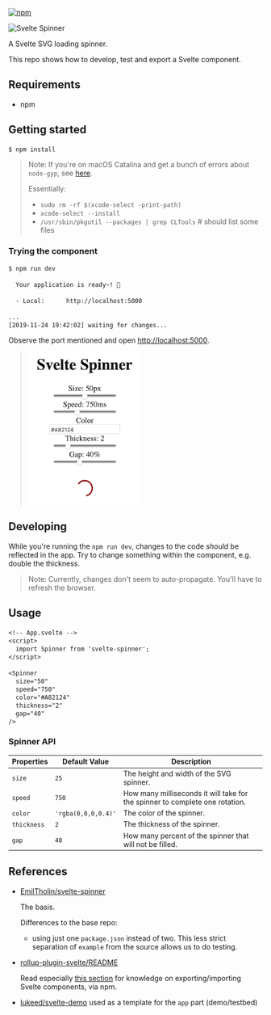 [![npm][npm]][npm-url]

[npm]: https://img.shields.io/npm/v/svelte-spinner.svg
[npm-url]: https://npmjs.com/package/svelte-spinner

<img src="Logotype Primary.png" alt="Svelte Spinner" width="40%" height="40%" />

A Svelte SVG loading spinner.

This repo shows how to develop, test and export a Svelte component.


## Requirements

- npm

## Getting started

```
$ npm install
```

>Note: If you're on macOS Catalina and get a bunch of errors about `node-gyp`, see [here](https://github.com/nodejs/node-gyp/issues/1927#issuecomment-549349352).
>
>Essentially: 
>
>- `sudo rm -rf $(xcode-select -print-path)`
>- `xcode-select --install`
>- `/usr/sbin/pkgutil --packages | grep CLTools`    # should list some files


### Trying the component

```
$ npm run dev

  Your application is ready~! 🚀

  - Local:      http://localhost:5000

...
[2019-11-24 19:42:02] waiting for changes...
```

Observe the port mentioned and open [http://localhost:5000](http://localhost:5000).

>![](.images/example-screenshot.png)


## Developing

While you're running the `npm run dev`, changes to the code *should* be reflected in the app. Try to change something within the component, e.g. double the thickness.

>Note: Currently, changes don't seem to auto-propagate. You'll have to refresh the browser. <!-- tbd. -->


<!-- tbd.
## Publishing

-->


## Usage

```
<!-- App.svelte -->
<script>
  import Spinner from 'svelte-spinner';
</script>

<Spinner
  size="50"
  speed="750"
  color="#A82124"
  thickness="2"
  gap="40"
/>
```

### Spinner API
 
| Properties | Default Value | Description
|---|---|---
| `size`      | `25`  | The height and width of the SVG spinner.
| `speed`     | `750` | How many milliseconds it will take for the spinner to complete one rotation.
| `color`     | `'rgba(0,0,0,0.4)'` | The color of the spinner.
| `thickness` | `2`   | The thickness of the spinner.
| `gap`       | `40`  | How many percent of the spinner that will not be filled.




## References

- [EmilTholin/svelte-spinner](https://github.com/EmilTholin/svelte-spinner)

	The basis.
	
	Differences to the base repo:
	- using just one `package.json` instead of two. This less strict separation of `example` from the source allows us to do testing.

- [rollup-plugin-svelte/README](https://github.com/rollup/rollup-plugin-svelte)

	Read especially [this section](https://github.com/rollup/rollup-plugin-svelte#pkgsvelte) for knowledge on exporting/importing Svelte components, via npm.

- [lukeed/svelte-demo](https://github.com/lukeed/svelte-demo) used as a template for the `app` part (demo/testbed)

